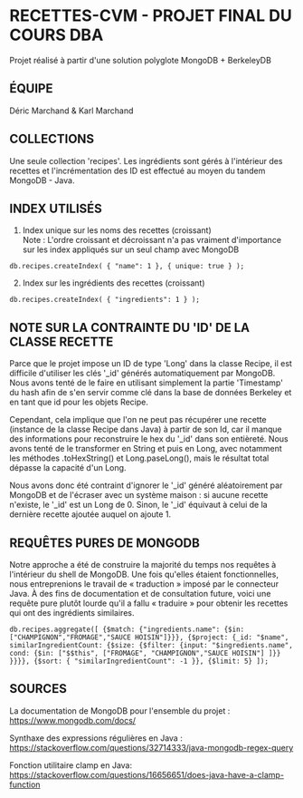 # RECETTES-CVM - PROJET FINAL DU COURS DBA
Projet réalisé à partir d'une solution polyglote MongoDB + BerkeleyDB

## ÉQUIPE
Déric Marchand & Karl Marchand

## COLLECTIONS
Une seule collection 'recipes'. Les ingrédients sont gérés
à l'intérieur des recettes et l'incrémentation des ID est
effectué au moyen du tandem MongoDB - Java.

## INDEX UTILISÉS
1. Index unique sur les noms des recettes (croissant)    
Note : L'ordre croissant et décroissant n'a pas vraiment d'importance sur les index appliqués sur un seul champ avec MongoDB
```
db.recipes.createIndex( { "name": 1 }, { unique: true } );
```

2. Index sur les ingrédients des recettes (croissant)
```
db.recipes.createIndex( { "ingredients": 1 } );
```

## NOTE SUR LA CONTRAINTE DU 'ID' DE LA CLASSE RECETTE
Parce que le projet impose un ID de type 'Long' dans la classe Recipe,
il est difficile d'utiliser les clés '_id' générés automatiquement par MongoDB.
Nous avons tenté de le faire en utilisant simplement la partie 'Timestamp' du hash
afin de s'en servir comme clé dans la base de données Berkeley 
et en tant que id pour les objets Recipe.

Cependant, cela implique que l'on ne peut pas récupérer une recette (instance de la classe
Recipe dans Java) à partir de son Id, car il manque des informations pour reconstruire
le hex du '_id' dans son entièreté. Nous avons tenté de le transformer en String et puis en Long,
avec notamment les méthodes .toHexString() et Long.paseLong(), mais le résultat total
dépasse la capacité d'un Long.

Nous avons donc été contraint d'ignorer le '_id' généré aléatoirement par MongoDB et de l'écraser
avec un système maison : si aucune recette n'existe, le '_id' est un Long de 0. Sinon, le '_id'
équivaut à celui de la dernière recette ajoutée auquel on ajoute 1.

## REQUÊTES PURES DE MONGODB
Notre approche a été de construire la majorité du temps nos requêtes à l'intérieur du shell de MongoDB.
Une fois qu'elles étaient fonctionnelles, nous entreprenions le travail de « traduction » imposé par le
connecteur Java. À des fins de documentation et de consultation future, voici une requête pure plutôt lourde
qu'il a fallu « traduire » pour obtenir les recettes qui ont des ingrédients similaires.

```
db.recipes.aggregate([ {$match: {"ingredients.name": {$in: ["CHAMPIGNON","FROMAGE","SAUCE HOISIN"]}}}, {$project: {_id: "$name", similarIngredientCount: {$size: {$filter: {input: "$ingredients.name", cond: {$in: ["$$this", ["FROMAGE", "CHAMPIGNON","SAUCE HOISIN"] ]}} }}}}, {$sort: { "similarIngredientCount": -1 }}, {$limit: 5} ]);
```

## SOURCES
La documentation de MongoDB pour l'ensemble du projet :
https://www.mongodb.com/docs/

Synthaxe des expressions régulières en Java :
https://stackoverflow.com/questions/32714333/java-mongodb-regex-query

Fonction utilitaire clamp en Java:
https://stackoverflow.com/questions/16656651/does-java-have-a-clamp-function

